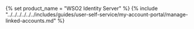 {% set product_name = "WSO2 Identity Server" %}
{% include "../../../../../../includes/guides/user-self-service/my-account-portal/manage-linked-accounts.md" %}